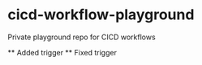 # cicd-workflow-playground
Private playground repo for CICD workflows

** Added trigger
** Fixed trigger